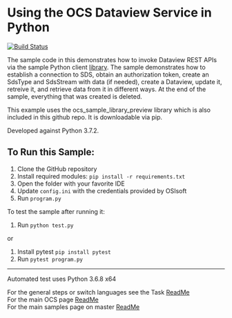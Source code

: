 # Using the OCS Dataview Service in Python

[![Build Status](https://dev.azure.com/osieng/engineering/_apis/build/status/product-readiness/OCS/DataViews_Python?branchName=master)](https://dev.azure.com/osieng/engineering/_build/latest?definitionId=885&branchName=master)

The sample code in this demonstrates how to invoke Dataview REST APIs via the sample Python client [library](https://github.com/osisoft/OSI-Samples-OCS/tree/master/library_samples/Python3). The sample demonstrates how to establish a connection to SDS, obtain an authorization token, create an SdsType and SdsStream with data (if needed), create a Dataview, update it, retreive it, and retrieve data from it in different ways. At the end of the sample, everything that was created is deleted.

This example uses the ocs_sample_library_preview library which is also included in this github repo. It is downloadable via pip.

Developed against Python 3.7.2.

## To Run this Sample:

1. Clone the GitHub repository
1. Install required modules: `pip install -r requirements.txt`
1. Open the folder with your favorite IDE
1. Update `config.ini` with the credentials provided by OSIsoft
1. Run `program.py`

To test the sample after running it:

1. Run `python test.py`

or

1. Install pytest `pip install pytest`
1. Run `pytest program.py`

---

Automated test uses Python 3.6.8 x64

For the general steps or switch languages see the Task [ReadMe](../)  
For the main OCS page [ReadMe](https://github.com/osisoft/OSI-Samples-OCS)  
For the main samples page on master [ReadMe](https://github.com/osisoft/OSI-Samples)
